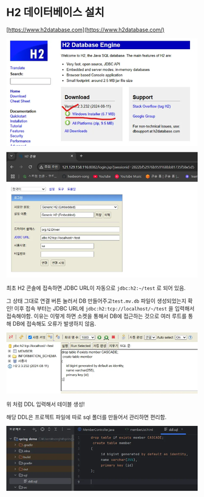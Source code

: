 # H2 데이터베이스 설치

[https://www.h2database.com](https://www.h2database.com/)

![alt text](image-4.png)

![alt text](image-3.png)

최초 H2 콘솔에 접속하면 JDBC URL이 자동으로 `jdbc:h2:~/test` 로 되어 있음.

그 상태 그대로 연결 버튼 눌러서 DB 만들어주고`test.mv.db` 파일이 생성되었는지 확인!
이후 접속 부터는 JDBC URL에 `jdbc:h2:tcp://localhost/~/test` 을 입력해서 접속해야함. 이유는 이렇게 하면 소켓을 통해서 DB에 접근하는 것으로 여러 루트를 통해 DB에 접속해도 오류가 발생하지 않음.

![alt text](image-2.png)

위 처럼 DDL 입력해서 테이블 생성!

해당 DDL은 프로젝트 파일에 따로 sql 폴더를 만들어서 관리하면 편리함.

![alt text](image-1.png)